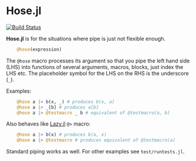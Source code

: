 # Hose.jl

[![Build Status](https://travis-ci.org/FNj/Hose.jl.svg?branch=master)](https://travis-ci.org/FNj/Hose.jl)

**Hose.jl** is for the situations where pipe is just not flexible enough.

```julia
    @hose(expression)
```
The `@hose` macro processes its argument so that you pipe the left hand side (LHS) into functions of several arguments, macros, blocks, just index the LHS etc. The placeholder symbol for the LHS on the RHS is the underscore (`_`).

Examples:
```julia
    @hose a |> b(x, _) # produces b(x, a)
    @hose a |> _[b] # produces a[b]
    @hose a |> @testmacro _ b # equivalent of @testmacro(a, b)
```

Also behaves like [Lazy.jl](https://github.com/MikeInnes/Lazy.jl) `@>` macro:
```julia
    @hose a |> b(x) # produces b(a, x)
    @hose a |> @testmacro # produces equivalent of @testmacro(a)
```

Standard piping works as well. For other examples see `test/runtests.jl`.

